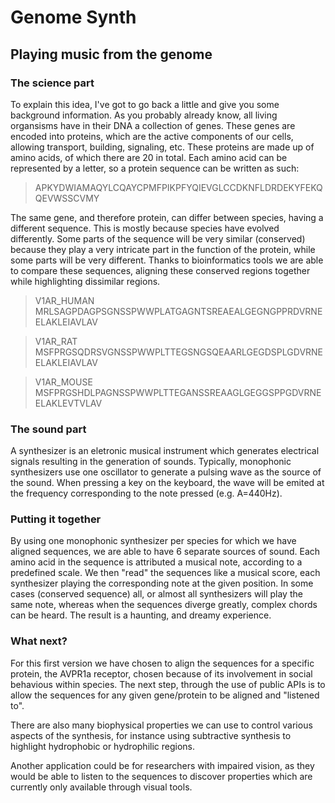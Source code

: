 # Genome Synth
## Playing music from the genome

### The science part
To explain this idea, I've got to go back a little and give you some background information. As you probably already know, all living organsisms have in their DNA a collection of genes. These genes are encoded into proteins, which are the active components of our cells, allowing transport, building, signaling, etc. These proteins are made up of amino acids, of which there are 20 in total. Each amino acid can be represented by a letter, so a protein sequence can be written as such:

>APKYDWIAMAQYLCQAYCPMFPIKPFYQIEVGLCCDKNFLDRDEKYFEKQQEVWSSCVMY

The same gene, and therefore protein, can differ between species, having a different sequence. This is mostly because species have evolved differently. Some parts of the sequence will be very similar (conserved) because they play a very intricate part in the function of the protein, while some parts will be very different. Thanks to bioinformatics tools we are able to compare these sequences, aligning these conserved regions together while highlighting dissimilar regions.

>V1AR_HUMAN MRLSAGPDAGPSGNSSPWWPLATGAGNTSREAEALGEGNGPPRDVRNEELAKLEIAVLAV

>V1AR_RAT    MSFPRGSQDRSVGNSSPWWPLTTEGSNGSQEAARLGEGDSPLGDVRNEELAKLEIAVLAV

>V1AR_MOUSE MSFPRGSHDLPAGNSSPWWPLTTEGANSSREAAGLGEGGSPPGDVRNEELAKLEVTVLAV

### The sound part
A synthesizer is an eletronic musical instrument which generates electrical signals resulting in the generation of sounds. Typically, monophonic synthesizers use one oscillator to generate a pulsing wave as the source of the sound. When pressing a key on the keyboard, the wave will be emited at the frequency corresponding to the note pressed (e.g. A=440Hz).

### Putting it together
By using one monophonic synthesizer per species for which we have aligned sequences, we are able to have 6 separate sources of sound. Each amino acid in the sequence is attributed a musical note, according to a predefined scale. We then "read" the sequences like a musical score, each synthesizer playing the corresponding note at the given position. In some cases (conserved sequence) all, or almost all synthesizers will play the same note, whereas when the sequences diverge greatly, complex chords can be heard. The result is a haunting, and dreamy experience.

### What next?
For this first version we have chosen to align the sequences for a specific protein, the AVPR1a receptor, chosen because of its involvement in social behavious within species. The next step, through the use of public APIs is to allow the sequences for any given gene/protein to be aligned and "listened to".

There are also many biophysical properties we can use to control various aspects of the synthesis, for instance using subtractive synthesis to highlight hydrophobic or hydrophilic regions.

Another application could be for researchers with impaired vision, as they would be able to listen to the sequences to discover properties which are currently only available through visual tools.